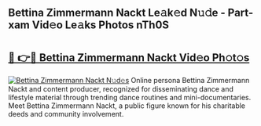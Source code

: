 ## Bettina Zimmermann Nackt Le𝚊k𝚎d N𝚞𝚍e - Part-xam Vid𝚎o Le𝚊ks Photos nTh0S

# <h2><a href="http://fb3ju05.evod.top/?m=Bettina+Zimmermann+Nackt">🔗 👉🔴 Bettina Zimmermann Nackt Vid𝚎o Ph𝚘t𝚘s</a></h2>

[![Bettina Zimmermann Nackt N𝚞d𝚎s](https://i.imgur.com/8V9OHl7.gif)](http://fb3ju05.evod.top/?m=Bettina+Zimmermann+Nackt)
Online persona Bettina Zimmermann Nackt and content producer, recognized for disseminating dance and lifestyle material through trending dance routines and mini-documentaries. Meet Bettina Zimmermann Nackt, a public figure known for his charitable deeds and community involvement. 

